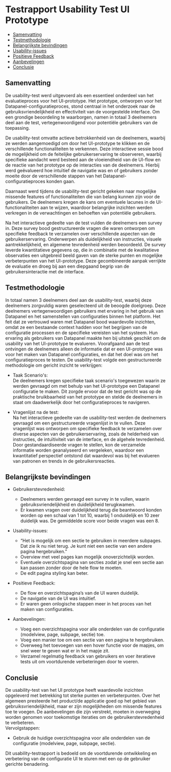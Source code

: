 # Testrapport Usability Test UI Prototype
- [Samenvatting](#samenvatting)
- [Testmethodologie](#testmethodologie)
- [Belangrijkste bevindingen](#belangrijkste-bevindingen)
- [Usability-issues](#isability-issues)
- [Positieve Feedback](#positieve-feedback)
- [Aanbevelingen](#aanbevelingen)
- [Conclusie](#conclusie)


## Samenvatting
De usability-test werd uitgevoerd als een essentieel onderdeel van het evaluatieproces voor het UI-prototype. Het prototype,
ontworpen voor het Datapanel-configuratieproces, stond centraal in het onderzoek naar de gebruiksvriendelijkheid en effectiviteit van de 
voorgestelde interface. Om een grondige beoordeling te waarborgen, namen in totaal 3 deelnemers deel aan de test, vertegenwoordigend voor potentiële gebruikers van de toepassing.

De usability-test omvatte actieve betrokkenheid van de deelnemers, waarbij ze werden aangemoedigd om door het UI-prototype te klikken en de verschillende functionaliteiten te verkennen. 
Deze interactieve sessie bood de mogelijkheid om de feitelijke gebruikerservaring te observeren, waarbij specifieke aandacht werd besteed aan de vloeiendheid van de UI-flow en de reactie 
van het prototype op de interacties van de deelnemers. Hierbij werd geëvalueerd hoe intuïtief de navigatie was en of gebruikers zonder moeite door de verschillende stappen van het Datapanel-configuratieproces konden gaan.

Daarnaast werd tijdens de usability-test gericht gekeken naar mogelijke missende features of functionaliteiten die van belang kunnen zijn voor de gebruikers. De deelnemers kregen de kans om eventuele 
lacunes in de UI-functionaliteiten aan te wijzen, waardoor belangrijke inzichten werden verkregen in de verwachtingen en behoeften van potentiële gebruikers.

Na het interactieve gedeelte van de test vulden de deelnemers een survey in. Deze survey bood gestructureerde vragen die waren ontworpen om specifieke feedback te
verzamelen over verschillende aspecten van de gebruikerservaring. Onderwerpen als duidelijkheid van instructies, visuele aantrekkelijkheid, en algemene tevredenheid
werden beoordeeld. De survey leverde kwantitatieve gegevens op, die in combinatie met de kwalitatieve observaties een uitgebreid beeld gaven van de sterke punten en
mogelijke verbeterpunten van het UI-prototype. Deze gecombineerde aanpak verrijkte de evaluatie en droeg bij aan een diepgaand begrip van de gebruikersinteractie met de interface.

## Testmethodologie
In totaal namen 3 deelnemers deel aan de usability-test, waarbij deze deelnemers zorgvuldig waren geselecteerd uit de beoogde doelgroep. Deze deelnemers vertegenwoordigen gebruikers met ervaring in het gebruik van Datapanel en het samenstellen van configuraties binnen het platform. Het feit dat ze vertrouwd waren met Datapanel bood waardevolle inzichten, omdat ze een bestaande context hadden voor het begrijpen van de configuratie processen en de specifieke vereisten van het systeem. Hun ervaring als gebruikers van Datapanel maakte hen bij uitstek geschikt om de usability van het UI-prototype te evalueren. Voorafgaand aan de test ontvingen de deelnemers alleen de informatie dat er een UI-prototype was voor het maken van Datapanel configuraties, en dat het doel was om het configuratieproces te testen.
De usability-test volgde een gestructureerde methodologie om gericht inzicht te verkrijgen:  
- Taak Scenario's:  
De deelnemers kregen specifieke taak scenario's toegewezen waarin ze werden gevraagd om met behulp van het UI-prototype een Datapanel configuratie te maken. Dit zorgde ervoor dat de test gericht was op de praktische bruikbaarheid van het prototype en stelde de deelnemers in staat om daadwerkelijk door het configuratieproces te navigeren.

- Vragenlijst na de test:   
Na het interactieve gedeelte van de usability-test werden de deelnemers gevraagd om een gestructureerde vragenlijst in te vullen. Deze vragenlijst was ontworpen om specifieke feedback te verzamelen over diverse aspecten van de gebruikerservaring, zoals de helderheid van instructies, de intuïtiviteit van de interface, en de algehele tevredenheid. Door gestandaardiseerde vragen te stellen, kon de verzamelde informatie worden geanalyseerd en vergeleken, waardoor een kwantitatief perspectief ontstond dat waardevol was bij het evalueren van patronen en trends in de gebruikersreacties.

## Belangrijkste bevindingen
- Gebruikerstevredenheid:  
  - Deelnemers werden gevraagd een survey in te vullen, waarin gebruiksvriendelijkheid en duidelijkheid terugkwamen.
  - Er kwamen vragen over duidelijkheid terug die beantwoord konden worden op een schaal van 1 tot 10, waarbij 1 onduidelijk en 10 zeer duidelijk was. De gemiddelde score voor beide vragen was een 8.

- Usability-issues:
  - “Het is mogelijk om een sectie te gebruiken in meerdere subpages. Dat zie ik nu niet terug. Je kunt niet een sectie van een andere pagina hergebruiken.”
  - Overview met veel pages kan mogelijk onoverzichtelijk worden.
  - Eventuele overzichtspagina van secties zodat je snel een sectie aan kan passen zonder door de hele flow te moeten.
  - De edit pagina styling kan beter.

- Positieve Feedback: 
  - De flow en overzichtspagina’s van de UI waren duidelijk.
  - De navigatie van de UI was intuïtief.
  - Er waren geen onlogische stappen meer in het proces van het maken van configuraties.

- Aanbevelingen:  
  - Voeg een overzichtspagina voor alle onderdelen van de configuratie (modelview, page, subpage, sectie) toe.
  - Voeg een manier toe om een sectie van een pagina te hergebruiken.
  - Overweeg het toevoegen van een hover functie voor de mapjes, om snel weer te geven wat er in het mapje zit.
  - Verzamel regelmatig feedback van gebruikers en voer iteratieve tests uit om voortdurende verbeteringen door te voeren.

## Conclusie
De usability-test van het UI prototype heeft waardevolle inzichten opgeleverd met betrekking tot sterke punten en verbeterpunten. Over het algemeen presteerde het product/de applicatie goed op het gebied van gebruiksvriendelijkheid, 
maar er zijn mogelijkheden om missende features toe te voegen. De aanbevelingen die zijn verstrekt, moeten in overweging worden genomen voor toekomstige iteraties om de gebruikerstevredenheid te verbeteren.   
Vervolgstappen:  
- Gebruik de huidige overzichtspagina voor alle onderdelen van de configuratie (modelview, page, subpage, sectie).

Dit usability-testrapport is bedoeld om de voortdurende ontwikkeling en verbetering van de configuratie UI te sturen met een op de gebruiker gerichte benadering.


